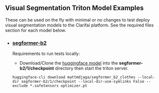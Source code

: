 ## Visual Segmentation Triton Model Examples

These can be used on the fly with minimal or no changes to test deploy visual segmentation models to the Clarifai platform. See the required files section for each model below.

* ### [segformer-b2](./segformer-b2/)

	Requirements to run tests locally:

	* Download/Clone the [huggingface model](https://huggingface.co/mattmdjaga/segformer_b2_clothes) into the **segformer-b2/1/checkpoint** directory then start the triton server.
	```
	huggingface-cli download mattmdjaga/segformer_b2_clothes --local-dir segformer-b2/1/checkpoint --local-dir-use-symlinks False --exclude *.safetensors optimizer.pt
	```
